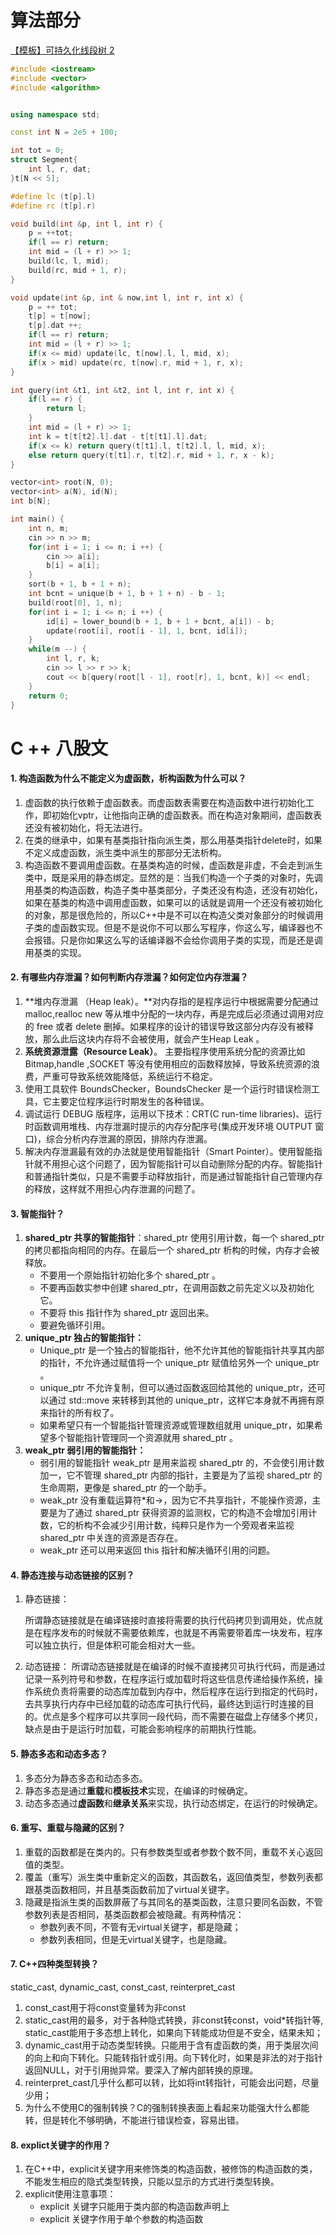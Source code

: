 # 算法部分

[【模板】可持久化线段树 2](https://www.luogu.com.cn/problem/P3834)

```cpp
#include <iostream>
#include <vector>
#include <algorithm>


using namespace std;

const int N = 2e5 + 100;

int tot = 0;
struct Segment{
	int l, r, dat;
}t[N << 5];

#define lc (t[p].l)
#define rc (t[p].r)

void build(int &p, int l, int r) {
	p = ++tot;
	if(l == r) return;
	int mid = (l + r) >> 1;
	build(lc, l, mid);
	build(rc, mid + 1, r);
}

void update(int &p, int & now,int l, int r, int x) {
	p = ++ tot;
	t[p] = t[now];
	t[p].dat ++;
	if(l == r) return;
	int mid = (l + r) >> 1;
	if(x <= mid) update(lc, t[now].l, l, mid, x);
	if(x > mid) update(rc, t[now].r, mid + 1, r, x);
}

int query(int &t1, int &t2, int l, int r, int x) {
	if(l == r) {
		return l;
	}
	int mid = (l + r) >> 1;
	int k = t[t[t2].l].dat - t[t[t1].l].dat;
	if(x <= k) return query(t[t1].l, t[t2].l, l, mid, x);
	else return query(t[t1].r, t[t2].r, mid + 1, r, x - k);
}

vector<int> root(N, 0);
vector<int> a(N), id(N);
int b[N];

int main() {
	int n, m;
	cin >> n >> m;
	for(int i = 1; i <= n; i ++) {
		cin >> a[i];
		b[i] = a[i];
	}
	sort(b + 1, b + 1 + n);
	int bcnt = unique(b + 1, b + 1 + n) - b - 1;
	build(root[0], 1, n);
	for(int i = 1; i <= n; i ++) {
		id[i] = lower_bound(b + 1, b + 1 + bcnt, a[i]) - b;
		update(root[i], root[i - 1], 1, bcnt, id[i]);
	}
	while(m --) {
		int l, r, k;
		cin >> l >> r >> k;
		cout << b[query(root[l - 1], root[r], 1, bcnt, k)] << endl;
	}
	return 0;
} 
```



# C ++ 八股文

#### 1. 构造函数为什么不能定义为虚函数，析构函数为什么可以？

1. 虚函数的执行依赖于虚函数表。而虚函数表需要在构造函数中进行初始化工作，即初始化vptr，让他指向正确的虚函数表。而在构造对象期间，虚函数表还没有被初始化，将无法进行。
2. 在类的继承中，如果有基类指针指向派生类，那么用基类指针delete时，如果不定义成虚函数，派生类中派生的那部分无法析构。
3. 构造函数不要调用虚函数。在基类构造的时候，虚函数是非虚，不会走到派生类中，既是采用的静态绑定。显然的是：当我们构造一个子类的对象时，先调用基类的构造函数，构造子类中基类部分，子类还没有构造，还没有初始化，如果在基类的构造中调用虚函数，如果可以的话就是调用一个还没有被初始化的对象，那是很危险的，所以C++中是不可以在构造父类对象部分的时候调用子类的虚函数实现。但是不是说你不可以那么写程序，你这么写，编译器也不会报错。只是你如果这么写的话编译器不会给你调用子类的实现，而是还是调用基类的实现。

#### 2. 有哪些内存泄漏？如何判断内存泄漏？如何定位内存泄漏？

1. **堆内存泄漏 （Heap leak）。**对内存指的是程序运行中根据需要分配通过 malloc,realloc new 等从堆中分配的一块内存，再是完成后必须通过调用对应的 free 或者 delete 删掉。如果程序的设计的错误导致这部分内存没有被释放，那么此后这块内存将不会被使用，就会产生Heap Leak 。
2. **系统资源泄露（Resource Leak）**。 主要指程序使用系统分配的资源比如 Bitmap,handle ,SOCKET 等没有使用相应的函数释放掉，导致系统资源的浪费，严重可导致系统效能降低，系统运行不稳定。
3. 使用工具软件 BoundsChecker，BoundsChecker 是一个运行时错误检测工具，它主要定位程序运行时期发生的各种错误。
4. 调试运行 DEBUG 版程序，运用以下技术：CRT(C run-time libraries)、运行时函数调用堆栈、内存泄漏时提示的内存分配序号(集成开发环境 OUTPUT 窗口)，综合分析内存泄漏的原因，排除内存泄漏。
5.  解决内存泄漏最有效的办法就是使用智能指针（Smart Pointer）。使用智能指针就不用担心这个问题了，因为智能指针可以自动删除分配的内存。智能指针和普通指针类似，只是不需要手动释放指针，而是通过智能指针自己管理内存的释放，这样就不用担心内存泄漏的问题了。

#### 3. 智能指针？

1. **shared_ptr 共享的智能指针**：shared_ptr 使用引用计数，每一个 shared_ptr 的拷贝都指向相同的内存。在最后一个 shared_ptr 析构的时候，内存才会被释放。
   - 不要用一个原始指针初始化多个 shared_ptr 。
   - 不要再函数实参中创建 shared_ptr，在调用函数之前先定义以及初始化它。
   - 不要将 this 指针作为 shared_ptr 返回出来。
   - 要避免循环引用。
2. **unique_ptr 独占的智能指针：**
   - Unique_ptr 是一个独占的智能指针，他不允许其他的智能指针共享其内部的指针，不允许通过赋值将一个 unique_ptr 赋值给另外一个 unique_ptr 。
   - unique_ptr 不允许复制，但可以通过函数返回给其他的 unique_ptr，还可以通过 std::move 来转移到其他的 unique_ptr，这样它本身就不再拥有原来指针的所有权了。
   -  如果希望只有一个智能指针管理资源或管理数组就用 unique_ptr，如果希望多个智能指针管理同一个资源就用 shared_ptr 。
3. **weak_ptr 弱引用的智能指针：**
   - 弱引用的智能指针 weak_ptr 是用来监视 shared_ptr 的，不会使引用计数加一，它不管理 shared_ptr 内部的指针，主要是为了监视 shared_ptr 的生命周期，更像是 shared_ptr 的一个助手。
   -  weak_ptr 没有重载运算符*和->，因为它不共享指针，不能操作资源，主要是为了通过 shared_ptr 获得资源的监测权，它的构造不会增加引用计数，它的析构不会减少引用计数，纯粹只是作为一个旁观者来监视 shared_ptr 中关连的资源是否存在。
   - weak_ptr 还可以用来返回 this 指针和解决循环引用的问题。

#### 4. 静态连接与动态链接的区别？

1. 静态链接：

   所谓静态链接就是在编译链接时直接将需要的执行代码拷贝到调用处，优点就是在程序发布的时候就不需要依赖库，也就是不再需要带着库一块发布，程序可以独立执行，但是体积可能会相对大一些。

2. 动态链接：
   所谓动态链接就是在编译的时候不直接拷贝可执行代码，而是通过记录一系列符号和参数，在程序运行或加载时将这些信息传递给操作系统，操作系统负责将需要的动态库加载到内存中，然后程序在运行到指定的代码时，去共享执行内存中已经加载的动态库可执行代码，最终达到运行时连接的目的。优点是多个程序可以共享同一段代码，而不需要在磁盘上存储多个拷贝，缺点是由于是运行时加载，可能会影响程序的前期执行性能。

#### 5. 静态多态和动态多态？

1. 多态分为静态多态和动态多态。
2. 静态多态是通过**重载**和**模板技术**实现，在编译的时候确定。
3. 动态多态通过**虚函数**和**继承关系**来实现，执行动态绑定，在运行的时候确定。

#### 6. 重写、重载与隐藏的区别？

1. 重载的函数都是在类内的。只有参数类型或者参数个数不同，重载不关心返回值的类型。
2. 覆盖（重写）派生类中重新定义的函数，其函数名，返回值类型，参数列表都跟基类函数相同，并且基类函数前加了virtual关键字。
3. 隐藏是指派生类的函数屏蔽了与其同名的基类函数，注意只要同名函数，不管参数列表是否相同，基类函数都会被隐藏。有两种情况：
   - 参数列表不同，不管有无virtual关键字，都是隐藏；
   - 参数列表相同，但是无virtual关键字，也是隐藏。



#### 7. C++四种类型转换？

 static_cast, dynamic_cast, const_cast, reinterpret_cast

1. const_cast用于将const变量转为非const
2. static_cast用的最多，对于各种隐式转换，非const转const，void*转指针等, static_cast能用于多态想上转化，如果向下转能成功但是不安全，结果未知；
3. dynamic_cast用于动态类型转换。只能用于含有虚函数的类，用于类层次间的向上和向下转化。只能转指针或引用。向下转化时，如果是非法的对于指针返回NULL，对于引用抛异常。要深入了解内部转换的原理。
4. reinterpret_cast几乎什么都可以转，比如将int转指针，可能会出问题，尽量少用；
5. 为什么不使用C的强制转换？C的强制转换表面上看起来功能强大什么都能转，但是转化不够明确，不能进行错误检查，容易出错。

#### 8. explict关键字的作用？

1. 在C++中，explicit关键字用来修饰类的构造函数，被修饰的构造函数的类，不能发生相应的隐式类型转换，只能以显示的方式进行类型转换。
2. explicit使用注意事项：
   - explicit 关键字只能用于类内部的构造函数声明上
   - explicit 关键字作用于单个参数的构造函数